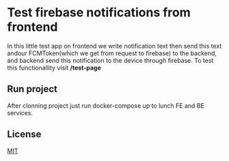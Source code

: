 # Test firebase notifications from frontend

In this little test app on frontend we write notification text then send this text andour FCMToken(which we get from request to firebase) to the backend, and backend send this notification to the device through firebase. To test this functionallity visit **/test-page**

## Run project

After clonning project just run docker-compose up to lunch FE and BE services.



## License

[MIT](https://choosealicense.com/licenses/mit/)